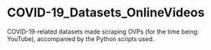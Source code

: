 # COVID-19_Datasets_OnlineVideos
COVID-19-related datasets made scraping OVPs (for the time being: YouTube), accompanied by the Python scripts used.

